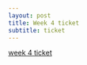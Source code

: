 ```yaml
---
layout: post
title: Week 4 ticket
subtitle: ticket
---
```


[week 4 ticket](https://github.com/QwikSP/CSA-Tri-3/issues/2)